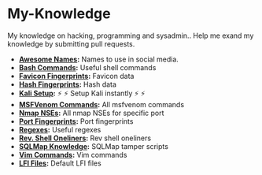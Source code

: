 # My-Knowledge
My knowledge on hacking, programming and sysadmin.. Help me exand my knowledge by submitting pull requests.

* **[Awesome Names](https://github.com/machinexa2/My-Knowledge/tree/master/AwesomeNames):** Names to use in social media.
* **[Bash Commands](https://github.com/machinexa2/My-Knowledge/tree/master/Bash):** Useful shell commands
* **[Favicon Fingerprints](https://github.com/machinexa2/My-Knowledge/tree/master/Bash):** Favicon data
* **[Hash Fingerprints](https://github.com/machinexa2/My-Knowledge/tree/master/Hash):** Hash data
* **[Kali Setup](https://github.com/machinexa2/My-Knowledge/tree/master/KaliSetup):** :zap: :zap: Setup Kali instantly :zap: :zap:
* **[MSFVenom Commands](https://github.com/machinexa2/My-Knowledge/tree/master/MSFVenom):** All msfvenom commands
* **[Nmap NSEs](https://github.com/machinexa2/My-Knowledge/tree/master/Nmap):** All nmap NSEs for specific port
* **[Port Fingerprints](https://github.com/machinexa2/My-Knowledge/tree/master/PortData):** Port fingerprints
* **[Regexes](https://github.com/machinexa2/My-Knowledge/tree/master/Regex):** Useful regexes
* **[Rev. Shell Oneliners](https://github.com/machinexa2/My-Knowledge/tree/master/ReverseShell):** Rev shell oneliners
* **[SQLMap Knowledge](https://github.com/machinexa2/My-Knowledge/tree/master/SQLmap):** SQLMap tamper scripts
* **[Vim Commands](https://github.com/machinexa2/My-Knowledge/tree/master/Vim):** Vim commands
* **[LFI Files](https://github.com/machinexa2/My-Knowledge/tree/master/LFI):** Default LFI files

